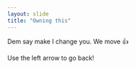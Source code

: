 ```yaml
---
layout: slide
title: "Owning this"
---
```

Dem say make I change you. We move :+1:

Use the left arrow to go back!
